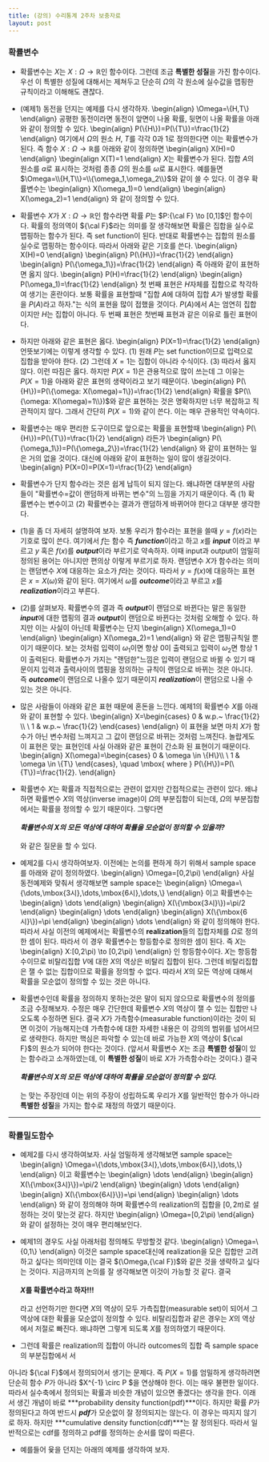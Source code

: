 ```yaml
---
title: (강의) 수리통계 2주차 보충자료 
layout: post
---
```


### 확률변수 

- 확률변수는 $X$는 $X:\Omega \to \mathbb{R}$인 함수이다. 그런데 조금 **특별한 성질**을 가진 함수이다. 우선 이 특별한 성질에 대해서는 제쳐두고 단순히 $\Omega$의 각 원소에 실수값을 맵핑한 규칙이라고 이해해도 괜찮다. 

- (예제1) 동전을 던지는 예제를 다시 생각하자. 
\begin{align}
\Omega=\\{H,T\\}
\end{align}
공평한 동전이라면 동전이 앞면이 나올 확률, 뒷면이 나올 확률을 아래와 같이 정의할 수 있다. 
\begin{align}
P(\\{H\\})=P(\\{T\\})=\frac{1}{2}
\end{align}
여기에서 $\Omega$의 원소 $H$, $T$를 각각 $0$과 $1$로 정의한다면 이는 확률변수가 된다. 즉 함수 $X:\Omega \to \mathbb{R}$를 아래와 같이 정의하면 
\begin{align}
X(H)=0 
\end{align}
\begin{align
X(T)=1 
\end{align}
$X$는 확률변수가 된다. 집합 $A$의 원소를 $a$로 표시하는 것처럼 종종 $\Omega$의 원소를 $\omega$로 표시한다. 예를들면 $\Omega=\\{H,T\\}=\\{\omega_1,\omega_2\\}$와 같이 쓸 수 있다. 이 경우 확률변수는 
\begin{align}
X(\omega_1)=0 
\end{align}
\begin{align}
X(\omega_2)=1 
\end{align}
와 같이 정의할 수 있다. 

- 확률변수 $X$가 $X: \Omega \to \mathbb{R}$인 함수라면 확률 $P$는 $P:{\cal F} \to [0,1]$인 함수이다. 확률의 정의역이 ${\cal F}$라는 의미를 잘 생각해보면 확률은 집합을 실수로 맵핑하는 함수가 된다. 즉 set function이 된다. 반대로 확률변수는 집합의 원소를 실수로 맵핑하는 함수이다. 따라서 아래와 같은 기호를 쓴다. 
\begin{align}
X(H)=0
\end{align}
\begin{align}
P(\\{H\\})=\frac{1}{2} 
\end{align}
\begin{align}
P(\\{\omega_1\\})=\frac{1}{2}
\end{align}
즉 아래와 같이 표현하면 옳지 않다. 
\begin{align}
P(H)=\frac{1}{2} 
\end{align}
\begin{align}
P(\omega_1)=\frac{1}{2}
\end{align}
첫 번째 표현은 $H$자체를 집합으로 착각하여 생기는 혼란이다. 보통 확률을 표현할때 "집합 $A$에 대하여 집합 $A$가 발생할 확률을 $P(A)$라고 하자."는 식의 표현을 많이 접했을 것이다. $P(A)$에서 $A$는 엄연히 집합이지만 $H$는 집합이 아니다. 두 번째 표현은 첫번째 표현과 같은 이유로 틀린 표현이다. 

- 하지만 아래와 같은 표현은 옳다. 
\begin{align}
P(X=1)=\frac{1}{2}
\end{align}
언뜻보기에는 이렇게 생각할 수 있다. (1) 원래 $P$는 set function이므로 입력으로 집합을 받아야 한다. (2) 그런데 $X=1$는 집합이 아니라 수식이다. (3) 따라서 옳지않다. 이런 따짐은 옳다. 하지만 $P(X=1)$은 관용적으로 많이 쓰는데 그 이유는 $P(X=1)$을 아래와 같은 표현의 생략이라고 보기 때문이다. 
\begin{align}
P(\\{H\\})=P(\\{\omega: X(\omega)=1\\})=\frac{1}{2}
\end{align}
확률을 $P(\\{\omega: X(\omega)=1\\})$와 같은 표현하는 것은 명확하지만 너무 복잡하고 직관적이지 않다. 그래서 간단히 $P(X=1)$와 같이 쓴다. 이는 매우 관용적인 약속이다. 

- 확률변수는 매우 편리한 도구이므로 앞으로는 확률을 표현할때 
\begin{align}
P(\\{H\\})=P(\\{T\\})=\frac{1}{2}
\end{align}
라든가 
\begin{align}
P(\\{\omega_1\\})=P(\\{\omega_2\\})=\frac{1}{2}
\end{align}
와 같이 표현하는 일은 거의 없을 것이다. 대신에 아래와 같이 표현하는 일이 많이 생길것이다. 
\begin{align}
P(X=0)=P(X=1)=\frac{1}{2}
\end{align}

- 확률변수가 단지 함수라는 것은 쉽게 납득이 되지 않는다. 왜냐하면 대부분의 사람들이 "확률변수=값이 랜덤하게 바뀌는 변수"의 느낌을 가지기 때문이다. 즉 (1) 확률변수는 변수이고 (2) 확률변수는 결과가 랜덤하게 바뀌어야 한다고 대부분 생각한다. 

- (1)을 좀 더 자세히 설명하여 보자. 보통 우리가 함수라는 표현을 쓸때 $y=f(x)$라는 기호로 많이 쓴다. 여기에서 $f$는 함수 즉 ***function***이라고 하고 $x$를 ***input*** 이라고 부르고 $y$ 혹은 $f(x)$를 ***output***이라 부르기로 약속하자. 이때 input과 output이 엄밀히 정의된 용어는 아니지만 편의상 이렇게 부르기로 하자. 랜덤변수 $X$가 함수라는 의미는 랜덤변수 $X$에 대응하는 요소가 $f$라는 것이다. 따라서 $y=f(x)$에 대응하는 표현은 $x=X(\omega)$와 같이 된다. 여기에서 $\omega$를 ***outcome***이라고 부르고 $x$를 ***realization***이라고 부른다. 

- (2)를 살펴보자. 확률변수의 결과 즉 ***output***이 랜덤으로 바뀐다는 말은 동일한 ***input***에 대한 맵핑의 결과 ***output***이 랜덤으로 바뀐다는 것처럼 오해할 수 있다. 하지만 이는 사실이 아닌데 확률변수는 단지 
\begin{align}
X(\omega_1)=0 
\end{align}
\begin{align}
X(\omega_2)=1 
\end{align}
와 같은 맵핑규칙일 뿐이기 때문이다. 보는 것처럼 입력이 $\omega_1$이면 항상 $0$이 출력되고 입력이 $\omega_2$면 항상 $1$이 출력된다. 확률변수가 가지는 "랜덤한"느낌은 입력이 랜덤으로 바뀔 수 있기 때문이지 입력과 출력사이의 맵핑을 정의하는 규칙이 랜덤으로 바뀌는 것은 아니다. 즉 ***outcome***이 랜덤으로 나올수 있기 때문이지 ***realization***이 랜덤으로 나올 수 있는 것은 아니다. 

- 많은 사람들이 아래와 같은 표현 때문에 혼돈을 느낀다. 예제1의 확률변수 $X$를 아래와 같이 표현할 수 있다. 
\begin{align}
X=\begin{cases}
0 & w.p.~ \frac{1}{2} \\\\ \\
1 & w.p.~ \frac{1}{2}
\end{cases}
\end{align}
이 표현을 보면 마치 $X$가 함수가 아닌 변수처럼 느껴지고 그 값이 랜덤으로 바뀌는 것처럼 느껴진다. 놀랍게도 이 표현은 맞는 표현인데 사실 아래와 같은 표현이 간소화 된 표현이기 때문이다. 
\begin{align}
X(\omega)=\begin{cases}
0 & \omega \in \\{H\\}\\\\ \\
1 & \omega \in \\{T\\}
\end{cases}, \quad \mbox{ where } P(\\{H\\})=P(\\{T\\})=\frac{1}{2}. 
\end{align}

- 확률변수 $X$는 확률과 직접적으로는 관련이 없지만 간접적으로는 관련이 있다. 왜냐하면 확률변수 $X$의 역상(inverse image)이 $\Omega$의 부분집합이 되는데, $\Omega$의 부분집합에서는 확률을 정의할 수 있기 때문이다. 그렇다면 <br/><br/>
***확률변수의 $X$의 모든 역상에 대하여 확률을 모순없이 정의할 수 있을까?***<br/><br/>
와 같은 질문을 할 수 있다. 

- 예제2를 다시 생각하여보자. 이전에는 논의를 편하게 하기 위해서 sample space를 아래와 같이 정의하였다. 
\begin{align}
\Omega=[0,2\pi)
\end{align}
사실 동전예제와 맞춰서 생각해보면 sample space는 
\begin{align}
\Omega=\\{\dots,\mbox{3시},\dots,\mbox{6시},\dots,\\}
\end{align}
이고 확률변수는 
\begin{align}
\dots 
\end{align}
\begin{align}
X(\\{\mbox{3시}\\})=\pi/2 
\end{align}
\begin{align}
\dots
\end{align}
\begin{align}
X(\\{\mbox{6시}\\})=\pi
\end{align}
\begin{align}
\dots
\end{align}
와 같이 정의해야 한다. 따라서 사실 이전의 예제에서는 확률변수의 **realization**들의 집합자체를 $\Omega$로 정의한 셈이 된다. 따라서 이 경우 확률변수는 항등함수로 정의한 셈이 된다. 즉 $X$는 
\begin{align}
X:[0,2\pi) \to [0,2\pi)
\end{align}
인 항등함수이다. $X$는 항등함수이므로 비탈리집합 $V$에 대한 $X$의 역상은 비탈리 집합이 된다. 그런데 비탈리집합은 잴 수 없는 집합이므로 확률을 정의할 수 없다. 따라서 $X$의 모든 역상에 대해서 확률을 모순없이 정의할 수 있는 것은 아니다. 

- 확률변수인데 확률을 정의하지 못하는것은 말이 되지 않으므로 확률변수의 정의를 조금 수정해보자. 수정은 매우 간단한데 확률변수 $X$의 역상이 잴 수 있는 집합만 나오도록 수정하면 된다. 결국 $X$가 가측함수(measurable function)이라는 것이 되면 이것이 가능해지는데 가측함수에 대한 자세한 내용은 이 강의의 범위를 넘어서므로 생략한다. 하지만 핵심은 파악할 수 있는데 바로 가능한 $X$의 역상이 ${\cal F}$의 원소가 되어야 한다는 것이다. (앞서서 확률변수 $X$는 조금 **특별한 성질**이 있는 함수라고 소개하였는데, 이 **특별한 성질**이 바로 $X$가 가측함수라는 것이다.) 결국 <br/><br/>
***확률변수의 $X$의 모든 역상에 대하여 확률을 모순없이 정의할 수 있다.***<br/><br/>
는 맞는 주장인데 이는 위의 주장이 성립하도록 우리가 $X$를 일반적인 함수가 아니라 **특별한 성질**을 가지는 함수로 재정의 하였기 때문이다. 

---

### 확률밀도함수 

- 예제2를 다시 생각하여보자. 사실 엄밀하게 생각해보면 sample space는 
\begin{align}
\Omega=\\{\dots,\mbox{3시},\dots,\mbox{6시},\dots,\\}
\end{align}
이고 확률변수는 
\begin{align}
\dots 
\end{align}
\begin{align}
X(\\{\mbox{3시}\\})=\pi/2 
\end{align}
\begin{align}
\dots
\end{align}
\begin{align}
X(\\{\mbox{6시}\\})=\pi
\end{align}
\begin{align}
\dots
\end{align}
와 같이 정의해야 하며 확률변수의 realization의 집합을 $[0,2\pi)$로 설정하는 것이 맞는것 같다. 하지만 
\begin{align}
\Omega=[0,2\pi)
\end{align}
와 같이 설정하는 것이 매우 편리해보인다. 

- 예제1의 경우도 사실 아래처럼 정의해도 무방할것 같다. 
\begin{align}
\Omega=\\{0,1\\}
\end{align}
이것은 sample space대신에 realization을 모은 집합만 고려하고 싶다는 의미인데 이는 결국 $(\Omega,{\cal F})$와 같은 것을 생략하고 싶다는 것이다. 지금까지의 논의를 잘 생각해보면 이것이 가능할 것 같다. 결국 <br/><br/>
**$X$를 확률변수라고 하자!!!**<br/><br/>
라고 선언하기만 한다면 $X$의 역상이 모두 가측집합(measurable set)이 되어서 그 역상에 대한 확률을 모순없이 정의할 수 있다. 비탈리집합과 같은 경우는 $X$의 역상에서 저절로 빠진다. 왜냐하면 그렇게 되도록 $X$를 정의하였기 때문이다. 


- 그런데 확률은 realization의 집합이 아니라 outcomes의 집합 즉 sample space의 부분집합에서 서


아니라 ${\cal F}$에서 정의되어서 생기는 문제다. 즉 $P(X=1)$를 엄밀하게 생각하려면 단순히 함수 $P$가 아니라 $X^{-1} \circ P $을 연상해야 한다. 이는 매우 불편한 일이다. 따라서 실수축에서 정의되는 확률과 비슷한 개념이 있으면 좋겠다는 생각을 한다. 이래서 생긴 개념이 바로 ***probability density function(pdf)***이다. 하지만 확률 $P$가 정의된다고 하여 반드시 ***pdf***가 모순없이 잘 정의되지는 않는다. 이 경우는 따지지 않기로 하자. 하지만 ***cumulative density function(cdf)***는 잘 정의된다. 따라서 일반적으로는 cdf를 정의하고 pdf를 정의하는 순서를 많이 따른다. 

- 예를들어 윷을 던지는 아래의 예제를 생각하여 보자. 


